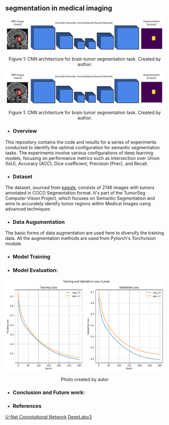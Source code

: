 ## segmentation in medical imaging

<div align="center">
    <img width="800" src="/Images/ec_cnn_mri.png" alt="Material Bread logo">
    <p style="text-align: center;">Figure 1: CNN architecture for brain tumor segmentation task. Created by author.</p>   
</div>


<div align="center">
    <img width="800" src="/Images/ec_cnn_mri.png" alt="Material Bread logo">
    <p style="text-align: center;">Figure 1: CNN architecture for brain tumor segmentation task. Created by author.</p>   
</div>

* ### Overview

This repository contains the code and results for a series of experiments conducted to identify the optimal configuration for semantic segmentation tasks. The experiments involve various configurations of deep learning models, focusing on performance metrics such as Intersection over Union (IoU), Accuracy (ACC), Dice coefficient, Precision (Prec), and Recall.

* ### Dataset

The dataset, sourced from [kaggle](https://www.kaggle.com/datasets/pkdarabi/brain-tumor-image-dataset-semantic-segmentation), consists of 2146 images with tumors annotated in COCO Segmentation format. It's part of the TumorSeg Computer Vision Project, which focuses on Semantic Segmentation and aims to accurately identify tumor regions within Medical Images using advanced techniques

* ### Data Augumentation

The basic forms of data augmentation are used here to diversify the training data. All the augmentation methods are used from Pytorch's Torchvision module.

* ### Model Training
 
* ### Model Evaluation:
  
<div align="center">
    <img width="700" src="/Plots/Exp25.png" alt="Material Bread logo">
    <p style="text-align: center;">Photo created by autor</p> 
</div>

* ### Conclusion and Future work:
  


* ### References

[U-Net Convolutional Network](https://arxiv.org/pdf/1505.04597.pdf ) 
[DeepLabv3](https://arxiv.org/pdf/1706.05587) 

 



  




 

